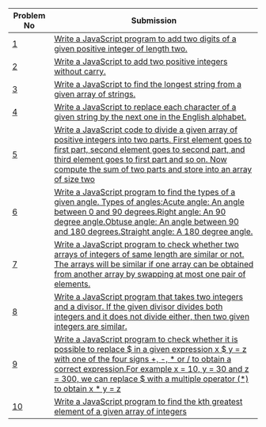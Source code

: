 | Problem No                                                            | Submission                                                     |
| --------------------------------------------------------------------- | -------------------------------------------------------------- |
| [1](https://github.com/abdullah-al-feroz/JavaScript--Problem--Solve/tree/main/Basic%20150%20Problems/81-90) | [Write a JavaScript program to add two digits of a given positive integer of length two.](https://github.com/abdullah-al-feroz/JavaScript--Problem--Solve/tree/main/Basic%20150%20Problems/81-90)               |
| [2](https://github.com/abdullah-al-feroz/JavaScript--Problem--Solve/tree/main/Basic%20150%20Problems/81-90) | [Write a JavaScript to add two positive integers without carry.](https://github.com/abdullah-al-feroz/JavaScript--Problem--Solve/tree/main/Basic%20150%20Problems/81-90)       |
| [3](https://github.com/abdullah-al-feroz/JavaScript--Problem--Solve/tree/main/Basic%20150%20Problems/81-90) |[Write a JavaScript to find the longest string from a given array of strings.](https://github.com/abdullah-al-feroz/JavaScript--Problem--Solve/tree/main/Basic%20150%20Problems/81-90) |
| [4](https://github.com/abdullah-al-feroz/JavaScript--Problem--Solve/tree/main/Basic%20150%20Problems/81-90) | [Write a JavaScript to replace each character of a given string by the next one in the English alphabet.](https://github.com/abdullah-al-feroz/JavaScript--Problem--Solve/tree/main/Basic%20150%20Problems/81-90)             |
| [5](https://github.com/abdullah-al-feroz/JavaScript--Problem--Solve/tree/main/Basic%20150%20Problems/81-90) | [Write a JavaScript code to divide a given array of positive integers into two parts. First element goes to first part, second element goes to second part, and third element goes to first part and so on. Now compute the sum of two parts and store into an array of size two](https://github.com/abdullah-al-feroz/JavaScript--Problem--Solve/tree/main/Basic%20150%20Problems/81-90)         |
| [6](https://github.com/abdullah-al-feroz/JavaScript--Problem--Solve/tree/main/Basic%20150%20Problems/81-90) | [ Write a JavaScript program to find the types of a given angle. Types of angles:Acute angle: An angle between 0 and 90 degrees.Right angle: An 90 degree angle.Obtuse angle: An angle between 90 and 180 degrees.Straight angle: A 180 degree angle.](https://github.com/abdullah-al-feroz/JavaScript--Problem--Solve/tree/main/Basic%20150%20Problems/81-90) |
| [7](https://github.com/abdullah-al-feroz/JavaScript--Problem--Solve/tree/main/Basic%20150%20Problems/81-90) | [Write a JavaScript program to check whether two arrays of integers of same length are similar or not. The arrays will be similar if one array can be obtained from another array by swapping at most one pair of elements.](https://github.com/abdullah-al-feroz/JavaScript--Problem--Solve/tree/main/Basic%20150%20Problems/81-90)        |
| [8](https://github.com/abdullah-al-feroz/JavaScript--Problem--Solve/tree/main/Basic%20150%20Problems/81-90) | [Write a JavaScript program that takes two integers and a divisor. If the given divisor divides both integers and it does not divide either, then two given integers are similar.](https://github.com/abdullah-al-feroz/JavaScript--Problem--Solve/tree/main/Basic%20150%20Problems/81-90)             |
| [9](https://github.com/abdullah-al-feroz/JavaScript--Problem--Solve/tree/main/Basic%20150%20Problems/81-90) | [Write a JavaScript program to check whether it is possible to replace $ in a given expression x $ y = z with one of the four signs +, -, * or / to obtain a correct expression.For example x = 10, y = 30 and z = 300, we can replace $ with a multiple operator (*) to obtain x * y = z](https://github.com/abdullah-al-feroz/JavaScript--Problem--Solve/tree/main/Basic%20150%20Problems/81-90) |
| [10](https://github.com/abdullah-al-feroz/JavaScript--Problem--Solve/tree/main/Basic%20150%20Problems/81-90)| [Write a JavaScript program to find the kth greatest element of a given array of integers](https://github.com/abdullah-al-feroz/JavaScript--Problem--Solve/tree/main/Basic%20150%20Problems/81-90) |

